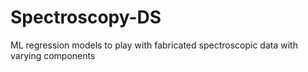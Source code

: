 # Spectroscopy-DS
ML regression models to play with fabricated spectroscopic data with varying components
